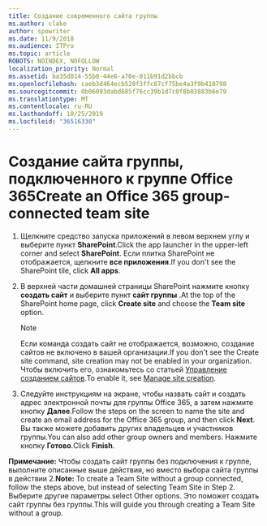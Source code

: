 ```yaml
---
title: Создание современного сайта группы
ms.author: clake
author: spowriter
ms.date: 11/9/2018
ms.audience: ITPro
ms.topic: article
ROBOTS: NOINDEX, NOFOLLOW
localization_priority: Normal
ms.assetid: ba35d814-55b8-44e6-a70e-011b91d2bbcb
ms.openlocfilehash: caeb3d464ecb528f3ffc87cf75be4a3f9b410798
ms.sourcegitcommit: 0b06093dabd685f76cc39b1d7c0f8b03883b6e79
ms.translationtype: MT
ms.contentlocale: ru-RU
ms.lasthandoff: 10/25/2019
ms.locfileid: "36516330"
---
```

# <a name="create-an-office-365-group-connected-team-site"></a><span data-ttu-id="70a50-102">Создание сайта группы, подключенного к группе Office 365</span><span class="sxs-lookup"><span data-stu-id="70a50-102">Create an Office 365 group-connected team site</span></span>

1. <span data-ttu-id="70a50-103">Щелкните средство запуска приложений в левом верхнем углу и выберите пункт **SharePoint**.</span><span class="sxs-lookup"><span data-stu-id="70a50-103">Click the app launcher in the upper-left corner and select **SharePoint**.</span></span> <span data-ttu-id="70a50-104">Если плитка SharePoint не отображается, щелкните **все приложения**.</span><span class="sxs-lookup"><span data-stu-id="70a50-104">If you don't see the SharePoint tile, click **All apps**.</span></span>
    
2. <span data-ttu-id="70a50-105">В верхней части домашней страницы SharePoint нажмите кнопку **создать сайт** и выберите пункт **сайт группы** .</span><span class="sxs-lookup"><span data-stu-id="70a50-105">At the top of the SharePoint home page, click **Create site** and choose the **Team site** option.</span></span> 
    
    > [!NOTE]
    > <span data-ttu-id="70a50-106">Если команда создать сайт не отображается, возможно, создание сайтов не включено в вашей организации.</span><span class="sxs-lookup"><span data-stu-id="70a50-106">If you don't see the Create site command, site creation may not be enabled in your organization.</span></span> <span data-ttu-id="70a50-107">Чтобы включить его, ознакомьтесь со статьей [Управление созданием сайтов](https://go.microsoft.com/fwlink/?linkid=2009644).</span><span class="sxs-lookup"><span data-stu-id="70a50-107">To enable it, see [Manage site creation](https://go.microsoft.com/fwlink/?linkid=2009644).</span></span> 
  
3. <span data-ttu-id="70a50-108">Следуйте инструкциям на экране, чтобы назвать сайт и создать адрес электронной почты для группы Office 365, а затем нажмите кнопку **Далее**.</span><span class="sxs-lookup"><span data-stu-id="70a50-108">Follow the steps on the screen to name the site and create an email address for the Office 365 group, and then click **Next**.</span></span> <span data-ttu-id="70a50-109">Вы также можете добавить других владельцев и участников группы.</span><span class="sxs-lookup"><span data-stu-id="70a50-109">You can also add other group owners and members.</span></span> <span data-ttu-id="70a50-110">Нажмите кнопку **Готово**.</span><span class="sxs-lookup"><span data-stu-id="70a50-110">Click **Finish**.</span></span>
  
 <span data-ttu-id="70a50-111">**Примечание:** Чтобы создать сайт группы без подключения к группе, выполните описанные выше действия, но вместо выбора сайта группы в действии 2.</span><span class="sxs-lookup"><span data-stu-id="70a50-111">**Note:** To create a Team Site without a group connected, follow the steps above, but instead of selecting Team Site in Step 2.</span></span> <span data-ttu-id="70a50-112">Выберите другие параметры.</span><span class="sxs-lookup"><span data-stu-id="70a50-112">select Other options.</span></span> <span data-ttu-id="70a50-113">Это поможет создать сайт группы без группы.</span><span class="sxs-lookup"><span data-stu-id="70a50-113">This will guide you through creating a Team Site without a group.</span></span> 
    

